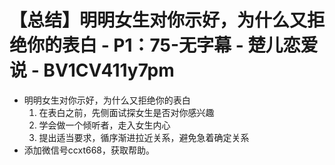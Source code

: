 # 【总结】明明女生对你示好，为什么又拒绝你的表白 - P1：75-无字幕 - 楚儿恋爱说 - BV1CV411y7pm

-   明明女生对你示好，为什么又拒绝你的表白
    1.  在表白之前，先侧面试探女生是否对你感兴趣
    2.  学会做一个倾听者，走入女生内心
    3.  提出适当要求，循序渐进拉近关系，避免急着确定关系
-   添加微信号ccxt668，获取帮助。 